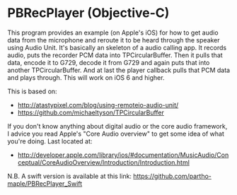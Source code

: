 # PBRecPlayer (Objective-C)

This program provides an example (on Apple's iOS) for how to get audio data from the microphone and reroute it to be heard through the speaker using Audio Unit. It's basically an skeleton of a audio calling app. It records audio, puts the recorder PCM data into TPCircularBuffer. Then it pulls that data, encode it to G729, decode it from G729 and again puts that into another TPCircularBuffer. And at last the player callback pulls that PCM data and plays through.  This will work on iOS 6 and higher.  

This is based on:  
  - http://atastypixel.com/blog/using-remoteio-audio-unit/ 
  - https://github.com/michaeltyson/TPCircularBuffer


If you don't know anything about digital audio or the core audio framework, I advice you read Apple's "Core Audio overview" to get some idea of what you're doing. Last located at:

  - http://developer.apple.com/library/ios/#documentation/MusicAudio/Conceptual/CoreAudioOverview/Introduction/Introduction.html



N.B.  A swift version is available at this link:  https://github.com/partho-maple/PBRecPlayer_Swift
